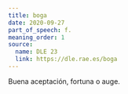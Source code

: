 ```yaml
---
title: boga
date: 2020-09-27
part_of_speech: f.
meaning_order: 1
source:
  name: DLE 23
  link: https://dle.rae.es/boga
---
```

Buena aceptación, fortuna o auge.
